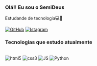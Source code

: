 ### Olá!! Eu sou o SemiDeus
Estudande de tecnologia💻🧮

[![GitHub](https://img.shields.io/badge/GitHub-100000?style=for-the-badge&logo=github&logoColor=white)](https://Github.com/S3miDeus)
[![Istagram](https://img.shields.io/badge/Instagram-E4405F?style=for-the-badge&logo=instagram&logoColor=white)](https://itagram.com)


### Tecnologias que estudo atualmente

<div style="display: inline_block"><br/><img oling= "center" alt="html5" src="https://img.shields.io/badge/HTML5-E34F26?style=for-the-badge&logo=html5&logoColor=white"/>
<img oling= "center" alt="css3" src="https://img.shields.io/badge/CSS3-1572B6?style=for-the-badge&logo=css3&logoColor=white"/>
<img oling= "center" alt="JS" src="https://img.shields.io/badge/JavaScript-F7DF1E?style=for-the-badge&logo=javascript&logoColor=black " />
<img oling= "center" alt="Python" src="https://img.shields.io/badge/Python-14354C?style=for-the-badge&logo=python&logoColor=white"/>
</div>

